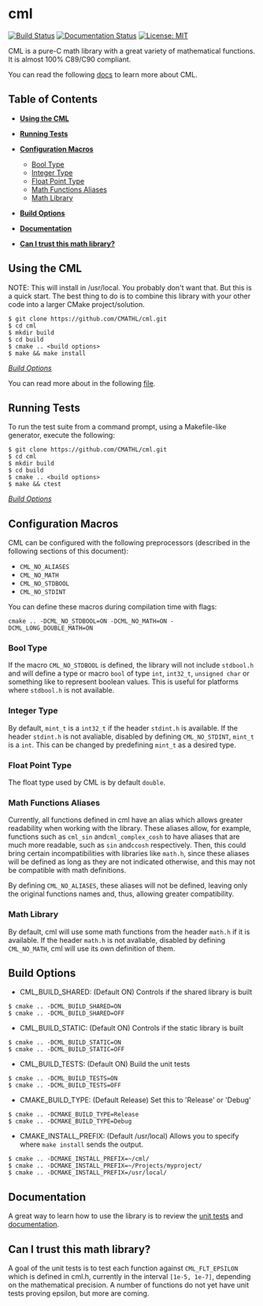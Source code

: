 # cml

[![Build Status](https://travis-ci.org/CMATHL/cml.svg?branch=development)](https://travis-ci.org/CMATHL/cml) [![Documentation Status](https://readthedocs.org/projects/cml/badge/?version=latest)](http://cml.readthedocs.io/en/latest/?badge=latest) [![License: MIT](https://img.shields.io/badge/License-MIT-blue.svg)](https://opensource.org/licenses/MIT)

CML is a pure-C math library with a great variety of mathematical functions. It is almost 100% C89/C90 compliant.

You can read the following [docs](http://cml.readthedocs.io/) to learn more about CML.

## Table of Contents

-   [**Using the CML**](#using-the-cmathl)
-   [**Running Tests**](#running-tests)
-   [**Configuration Macros**](#configuration-macros)

    -   [Bool Type](#bool-type)
    -   [Integer Type](#integer-type)
    -   [Float Point Type](#float-point-type)
    -   [Math Functions Aliases](#math-functions-aliases)
    -   [Math Library](#math-library)

-   [**Build Options**](#build-options)
-   [**Documentation**](#documentation)
-   [**Can I trust this math library?**](#can-i-trust-this-math-library)

## Using the CML

NOTE: This will install in /usr/local. You probably don't want that. But this is a quick start. The best thing to do is to combine this library with your other code into a larger CMake project/solution.

```shell
$ git clone https://github.com/CMATHL/cml.git
$ cd cml
$ mkdir build
$ cd build
$ cmake .. <build options>
$ make && make install
```

[_Build Options_](#build-options)

You can read more about in the following [file](./docs/USING_THE_REFERENCE.md).

## Running Tests

To run the test suite from a command prompt, using a Makefile-like generator, execute the following:

```shell
$ git clone https://github.com/CMATHL/cml.git
$ cd cml
$ mkdir build
$ cd build
$ cmake .. <build options>
$ make && ctest
```

[_Build Options_](#build-options)

## Configuration Macros

CML can be configured with the following preprocessors (described in the following sections of this document):

-   `CML_NO_ALIASES`
-   `CML_NO_MATH`
-   `CML_NO_STDBOOL`
-   `CML_NO_STDINT`

You can define these macros during compilation time with flags:

    cmake .. -DCML_NO_STDBOOL=ON -DCML_NO_MATH=ON -DCML_LONG_DOUBLE_MATH=ON

### Bool Type

If the macro `CML_NO_STDBOOL` is defined, the library will not include `stdbool.h` and will define a type or macro `bool` of type `int`, `int32_t`, `unsigned char` or something like to represent boolean values. This is useful for platforms where `stdbool.h` is not available.

### Integer Type

By default, `mint_t` is a `int32_t` if the header `stdint.h` is available. If the header `stdint.h` is not avaliable, disabled by defining `CML_NO_STDINT`, `mint_t` is a `int`. This can be changed by predefining `mint_t` as a desired type.

### Float Point Type

The float type used by CML is by default `double`.

### Math Functions Aliases

Currently, all functions defined in cml have an alias which allows greater readability when working with the library. These aliases allow, for example, functions such as `cml_sin` and`cml_complex_cosh` to have aliases that are much more readable, such as `sin` and`ccosh` respectively. Then, this could bring certain incompatibilities with libraries like `math.h`, since these aliases will be defined as long as they are not indicated otherwise, and this may not be compatible with math definitions.

By defining `CML_NO_ALIASES`, these aliases will not be defined, leaving only the original functions names and, thus, allowing greater compatibility.

### Math Library

By default, cml will use some math functions from the header `math.h` if it is available. If the header `math.h` is not avaliable, disabled by defining `CML_NO_MATH`, cml will use its own definition of them.

## Build Options

-   CML_BUILD_SHARED: (Default ON) Controls if the shared library is built

```shell
$ cmake .. -DCML_BUILD_SHARED=ON
$ cmake .. -DCML_BUILD_SHARED=OFF
```

-   CML_BUILD_STATIC: (Default ON) Controls if the static library is built

```shell
$ cmake .. -DCML_BUILD_STATIC=ON
$ cmake .. -DCML_BUILD_STATIC=OFF
```

-   CML_BUILD_TESTS: (Default ON) Build the unit tests

```shell
$ cmake .. -DCML_BUILD_TESTS=ON
$ cmake .. -DCML_BUILD_TESTS=OFF
```

-   CMAKE_BUILD_TYPE: (Default Release) Set this to 'Release' or 'Debug'

```shell
$ cmake .. -DCMAKE_BUILD_TYPE=Release
$ cmake .. -DCMAKE_BUILD_TYPE=Debug
```

-   CMAKE_INSTALL_PREFIX: (Default /usr/local) Allows you to specify where `make install` sends the output.

```shell
$ cmake .. -DCMAKE_INSTALL_PREFIX=~/cml/
$ cmake .. -DCMAKE_INSTALL_PREFIX=~/Projects/myproject/
$ cmake .. -DCMAKE_INSTALL_PREFIX=/usr/local/
```

## Documentation

A great way to learn how to use the library is to review the [unit tests](./test/) and [documentation](http://cml.readthedocs.io/).

## Can I trust this math library?

A goal of the unit tests is to test each function against `CML_FLT_EPSILON` which is defined in cml.h, currently in the interval `[1e-5, 1e-7]`, depending on the mathematical precision. A number of functions do not yet have unit tests proving epsilon, but more are coming.
